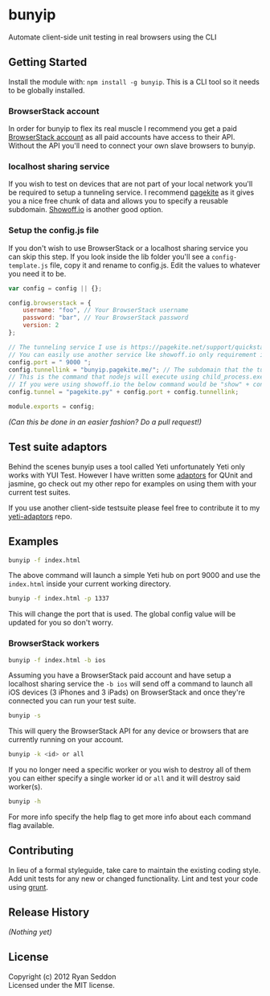 # bunyip

Automate client-side unit testing in real browsers using the CLI

## Getting Started
Install the module with: `npm install -g bunyip`. This is a CLI tool so it needs to be globally installed.

### BrowserStack account
In order for bunyip to flex its real muscle I recommend you get a paid [BrowserStack account](http://www.browserstack.com/pricing) as all paid accounts have access to their API. Without the API you'll need to connect your own slave browsers to bunyip.

### localhost sharing service
If you wish to test on devices that are not part of your local network you'll be required to setup a tunneling service. I recommend [pagekite](https://pagekite.net/support/quickstart/) as it gives you a nice free chunk of data and allows you to specify a reusable subdomain. [Showoff.io](https://showoff.io/) is another good option.

### Setup the config.js file
If you don't wish to use BrowserStack or a localhost sharing service you can skip this step. If you look inside the lib folder you'll see a `config-template.js` file, copy it and rename to config.js. Edit the values to whatever you need it to be.

```js
var config = config || {};

config.browserstack = {
	username: "foo", // Your BrowserStack username
	password: "bar", // Your BrowserStack password
	version: 2
};

// The tunneling service I use is https://pagekite.net/support/quickstart/ 
// You can easily use another service lke showoff.io only requirement is that you can specify a fixed url name
config.port = " 9000 ";
config.tunnellink = "bunyip.pagekite.me/"; // The subdomain that the tunnel can be access by
// This is the command that nodejs will execute using child_process.exec
// If you were using showoff.io the below command would be "show" + config.port
config.tunnel = "pagekite.py" + config.port + config.tunnellink;

module.exports = config;
```

_(Can this be done in an easier fashion? Do a pull request!)_

## Test suite adaptors

Behind the scenes bunyip uses a tool called Yeti unfortunately Yeti only works with YUI Test. However I have written some [adaptors](https://github.com/ryanseddon/yeti-adaptors) for QUnit and jasmine, go check out my other repo for examples on using them with your current test suites.

If you use another client-side testsuite please feel free to contribute it to my [yeti-adaptors](https://github.com/ryanseddon/yeti-adaptors) repo.

## Examples

```bash
bunyip -f index.html
```

The above command will launch a simple Yeti hub on port 9000 and use the `index.html` inside your current working directory.

```bash
bunyip -f index.html -p 1337
```

This will change the port that is used. The global config value will be updated for you so don't worry.

### BrowserStack workers

```bash
bunyip -f index.html -b ios
```

Assuming you have a BrowserStack paid account and have setup a localhost sharing service the `-b ios` will send off a command to launch all iOS devices (3 iPhones and 3 iPads) on BrowserStack and once they're connected you can run your test suite.

```bash
bunyip -s
```

This will query the BrowserStack API for any device or browsers that are currently running on your account.

```bash
bunyip -k <id> or all
```

If you no longer need a specific worker or you wish to destroy all of them you can either specify a single worker id or `all` and it will destroy said worker(s).

```bash
bunyip -h
```

For more info specify the help flag to get more info about each command flag available.

## Contributing
In lieu of a formal styleguide, take care to maintain the existing coding style. Add unit tests for any new or changed functionality. Lint and test your code using [grunt](https://github.com/cowboy/grunt).

## Release History
_(Nothing yet)_

## License
Copyright (c) 2012 Ryan Seddon  
Licensed under the MIT license.
